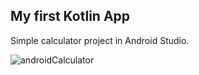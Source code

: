## My first Kotlin App
Simple calculator project in Android Studio.

![androidCalculator](https://github.com/gerzson-pszota/AndroidCalculator/assets/138587246/0ad2e41c-a2ad-464c-9b18-080d6aa05d27)
